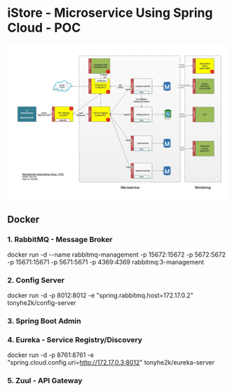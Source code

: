 # iStore - Microservice Using Spring Cloud - POC

![alt text](Microservice-Architecture.jpg "Architecture Diagram")

## Docker

### 1. RabbitMQ - Message Broker
docker run -d --name rabbitmq-management -p 15672:15672 -p 5672:5672 -p 15671:15671 -p 5671:5671 -p 4369:4369 rabbitmq:3-management

### 2. Config Server 
docker run -d -p 8012:8012 -e "spring.rabbitmq.host=172.17.0.2" tonyhe2k/config-server

### 3. Spring Boot Admin

### 4. Eureka - Service Registry/Discovery
docker run -d -p 8761:8761 -e "spring.cloud.config.uri=http://172.17.0.3:8012" tonyhe2k/eureka-server

### 5. Zuul - API Gateway

